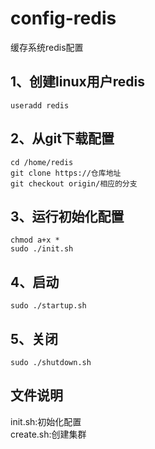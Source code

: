 config-redis
============

缓存系统redis配置

1、创建linux用户redis
---
	useradd redis
2、从git下载配置
---
	cd /home/redis
	git clone https://仓库地址
	git checkout origin/相应的分支
3、运行初始化配置
---
	chmod a+x *
	sudo ./init.sh
4、启动
---
	sudo ./startup.sh
5、关闭
---
	sudo ./shutdown.sh
	
文件说明
---
init.sh:初始化配置<br/>
create.sh:创建集群
